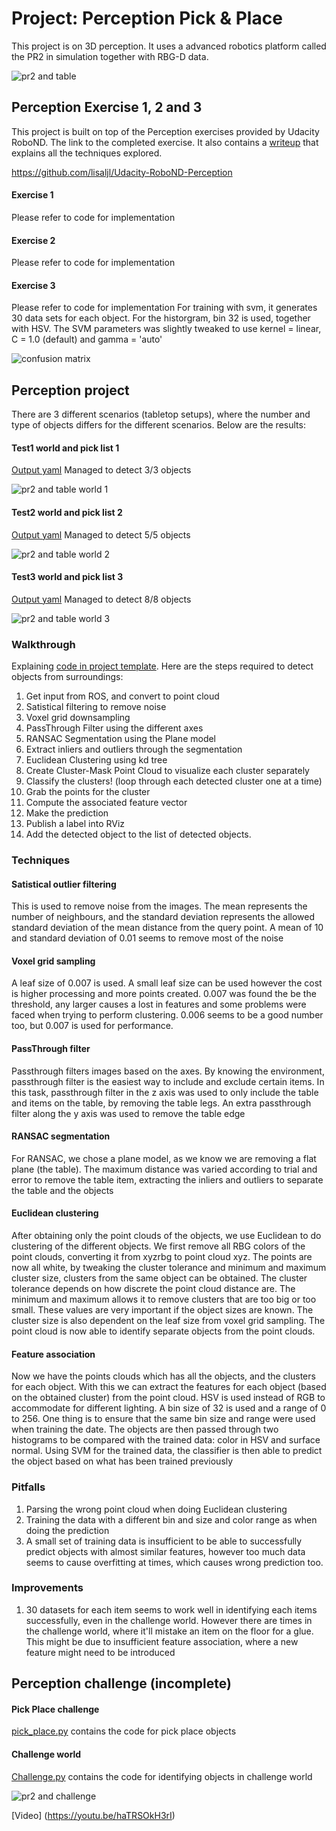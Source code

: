 # Project: Perception Pick & Place

This project is on 3D perception. It uses a advanced robotics platform called the PR2 in simulation together with RBG-D data.

![pr2 and table](./pr2_robot/images/scenario.png)


## Perception Exercise 1, 2 and 3

This project is built on top of the Perception exercises provided by Udacity RoboND. The link to the completed exercise. It also contains a [writeup](
https://github.com/lisaljl/Udacity-RoboND-Perception/blob/master/writeup.md) that explains all the techniques explored.

https://github.com/lisaljl/Udacity-RoboND-Perception

#### Exercise 1
Please refer to code for implementation

#### Exercise 2
Please refer to code for implementation

#### Exercise 3
Please refer to code for implementation
For training with svm, it generates 30 data sets for each object. For the historgram, bin 32 is used, together with HSV. The SVM parameters was slightly tweaked  to use kernel = linear, C = 1.0 (default) and gamma = 'auto'

![confusion matrix](./pr2_robot/images/confusion_matrix.png)

## Perception project

There are 3 different scenarios (tabletop setups), where the number and type of objects differs for the different scenarios. Below are the results:

#### Test1 world and pick list 1

[Output yaml](https://github.com/lisaljl/Udacity-RoboND-Perception-Project/blob/master/pr2_robot/output/output_1.yaml)
Managed to detect 3/3 objects

![pr2 and table world 1](./pr2_robot/images/pick_list_1.png)

#### Test2 world and pick list 2

[Output yaml](https://github.com/lisaljl/Udacity-RoboND-Perception-Project/blob/master/pr2_robot/output/output_2.yaml)
Managed to detect 5/5 objects

![pr2 and table world 2](./pr2_robot/images/pick_list_2.png)

#### Test3 world and pick list 3

[Output yaml](https://github.com/lisaljl/Udacity-RoboND-Perception-Project/blob/master/pr2_robot/output/output_3.yaml)
Managed to detect 8/8 objects

![pr2 and table world 3](./pr2_robot/images/pick_list_3.png)

### Walkthrough

Explaining [code in project template](./pr2_robot/scripts/project_template.py). Here are the steps required to detect objects from surroundings:

1. Get input from ROS, and convert to point cloud
2. Satistical filtering to remove noise
3. Voxel grid downsampling
4. PassThrough Filter using the different axes
5. RANSAC Segmentation using the Plane model
6. Extract inliers and outliers through the segmentation
7. Euclidean Clustering using kd tree
8. Create Cluster-Mask Point Cloud to visualize each cluster separately
9. Classify the clusters! (loop through each detected cluster one at a time)
10. Grab the points for the cluster
11. Compute the associated feature vector
12. Make the prediction
13. Publish a label into RViz
14. Add the detected object to the list of detected objects.

### Techniques

#### Satistical outlier filtering
This is used to remove noise from the images. The mean represents the number of neighbours, and the standard deviation represents the allowed standard deviation of the mean distance from the query point. A mean of 10 and standard deviation of 0.01 seems to remove most of the noise 

#### Voxel grid sampling
A leaf size of 0.007 is used. A small leaf size can be used however the cost is higher processing and more points created. 0.007 was found the be the threshold, any larger causes a lost in features and some problems were faced when trying to perform clustering. 0.006 seems to be a good number too, but 0.007 is used for performance.

#### PassThrough filter
Passthrough filters images based on the axes. By knowing the environment, passthrough filter is the easiest way to include and exclude certain items. In this task, passthrough filter in the z axis was used to only include the table and items on the table, by removing the table legs. An extra passthrough filter along the y axis was used to remove the table edge

#### RANSAC segmentation
For RANSAC, we chose a plane model, as we know we are removing a flat plane (the table). The maximum distance was varied according to trial and error to remove the table item, extracting the inliers and outliers to separate the table and the objects

#### Euclidean clustering
After obtaining only the point clouds of the objects, we use Euclidean to do clustering of the different objects. We first remove all RBG colors of the point clouds, converting it from xyzrbg to point cloud xyz. The points are now all white, by tweaking the cluster tolerance and minimum and maximum cluster size, clusters from the same object can be obtained. The cluster tolerance depends on how discrete the point cloud distance are. The minimum and maximum allows it to remove clusters that are too big or too small. These values are very important if the object sizes are known. The cluster size is also dependent on the leaf size from voxel grid sampling. The point cloud is now able to identify separate objects from the point clouds.

#### Feature association
Now we have the points clouds which has all the objects, and the clusters for each object. With this we can extract the features for each object (based on the obtained cluster) from the point cloud. HSV is used instead of RGB to accommodate for different lighting. A bin size of 32 is used and a range of 0 to 256. One thing is to ensure that the same bin size and range were used when training the date. The objects are then passed through two histograms to be compared with the trained data: color in HSV and surface normal. Using SVM for the trained data, the classifier is then able to predict the object based on what has been trained previously

### Pitfalls
1. Parsing the wrong point cloud when doing Euclidean clustering
2. Training the data with a different bin and size and color range as when doing the prediction
3. A small set of training data is insufficient to be able to successfully predict objects with almost similar features, however too much data seems to cause overfitting at times, which causes wrong prediction too.

### Improvements
1. 30 datasets for each item seems to work well in identifying each items successfully, even in the challenge world. However there are times in the challenge world, where it'll mistake an item on the floor for a glue. This might be due to insufficient feature association, where a new feature might need to be introduced

## Perception challenge (incomplete)

#### Pick Place challenge

[pick_place.py](./pr2_robot/scripts/pick_place.py) contains the code for pick place objects

#### Challenge world

[Challenge.py](./pr2_robot/scripts/challenge.py) contains the code for identifying objects in challenge world

![pr2 and challenge](./pr2_robot/images/challenge.png)

[Video] (https://youtu.be/haTRSOkH3rI)
